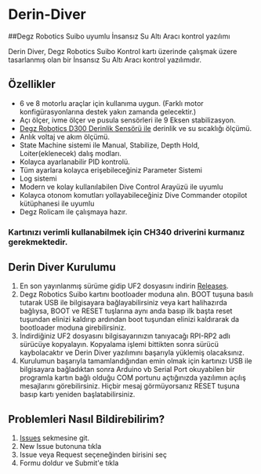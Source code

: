 # Derin-Diver
##Degz Robotics Suibo uyumlu İnsansız Su Altı Aracı kontrol yazılımı

Derin Diver, Degz Robotics Suibo Kontrol kartı üzerinde çalışmak üzere tasarlanmış olan bir İnsansız Su Altı Aracı kontrol yazılımıdır. 

## Özellikler

- 6 ve 8 motorlu araçlar için kullanıma uygun. (Farklı motor konfigürasyonlarına destek yakın zamanda gelecektir.)
- Açı ölçer, ivme ölçer ve pusula sensörleri ile 9 Eksen stabilizasyon.
- [Degz Robotics D300 Derinlik Sensörü ile](https://degzrobotics.com/product/derinlik-ve-sicaklik-sensoru/) derinlik ve su sıcaklığı ölçümü.
- Anlık voltaj ve akım ölçümü.
- State Machine sistemi ile Manual, Stabilize, Depth Hold, Loiter(eklenecek) dalış modları.
- Kolayca ayarlanabilir PID kontrolü.
- Tüm ayarlara kolayca erişebileceğiniz Parameter Sistemi
- Log sistemi
- Modern ve kolay kullanılabilen Dive Control Arayüzü ile uyumlu
- Kolayca otonom komutları yollayabileceğiniz Dive Commander otopilot kütüphanesi ile uyumlu
- Degz Rolicam ile çalışmaya hazır.

### Kartınızı verimli kullanabilmek için CH340 driverini kurmanız gerekmektedir.

## Derin Diver Kurulumu

1. En son yayınlanmış sürüme gidip UF2 dosyasını indirin [Releases](https://github.com/degzrobotics/Derin-Diver/releases/tag/latest).
2. Degz Robotics Suibo kartını bootloader moduna alın. BOOT tuşuna basılı tutarak USB ile bilgisayara bağlayabilirsiniz veya kart halihazırda bağlıysa, BOOT ve RESET tuşlarına aynı anda basıp ilk başta reset tuşundan elinizi kaldırıp ardından boot tuşundan elinizi kaldırarak da bootloader moduna girebilirsiniz.
3. İndirdiğiniz UF2 dosyasını bilgisayarınızın tanıyacağı RPI-RP2 adlı sürücüye kopyalayın. Kopyalama işlemi bittikten sonra sürücü kaybolacaktır ve Derin Diver yazılımını başarıyla yüklemiş olacaksınız.
4. Kurulumun başarıyla tamamlandığından emin olmak için kartınızı USB ile bilgisayara bağladıktan sonra Arduino vb Serial Port okuyabilen bir programla kartın bağlı olduğu COM portunu açtığınızda yazılımın açılış mesajlarını görebilirsiniz. Hiçbir mesaj görmüyorsanız RESET tuşuna basıp kartı yeniden başlatabilirsiniz.

## Problemleri Nasıl Bildirebilirim?

1. [Issues](https://github.com/degzrobotics/Derin-Diver/issues) sekmesine git.
2. New Issue butonuna tıkla
3. Issue veya Request seçeneğinden birisini seç
4. Formu doldur ve Submit'e tıkla
